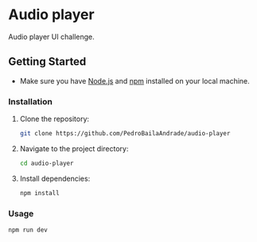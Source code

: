 # Audio player

Audio player UI challenge.

## Getting Started

- Make sure you have [Node.js](https://nodejs.org/) and [npm](https://www.npmjs.com/) installed on your local machine.

### Installation

1. Clone the repository:

   ```bash
   git clone https://github.com/PedroBailaAndrade/audio-player
   ```

2. Navigate to the project directory:

   ```bash
   cd audio-player
   ```

3. Install dependencies:

   ```bash
   npm install
   ```

### Usage

    npm run dev
